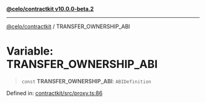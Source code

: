 [**@celo/contractkit v10.0.0-beta.2**](../README.md)

***

[@celo/contractkit](../globals.md) / TRANSFER\_OWNERSHIP\_ABI

# Variable: TRANSFER\_OWNERSHIP\_ABI

> `const` **TRANSFER\_OWNERSHIP\_ABI**: `ABIDefinition`

Defined in: [contractkit/src/proxy.ts:86](https://github.com/celo-org/developer-tooling/blob/master/packages/sdk/contractkit/src/proxy.ts#L86)
